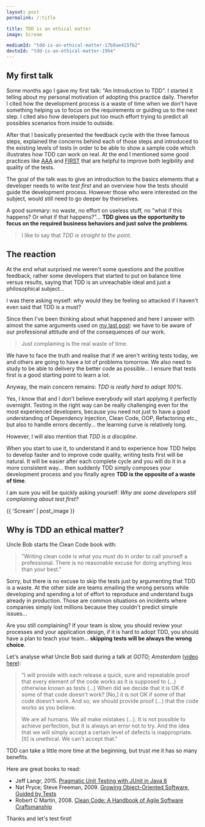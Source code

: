 ```yaml
---
layout: post
permalink: /:title

title: TDD is an ethical matter
image: Scream

mediumId: "tdd-is-an-ethical-matter-17b8ae415fb2"
devtoId: "tdd-is-an-ethical-matter-19h4"
---
```


## My first talk

Some months ago I gave my first talk: "An Introduction to TDD".  I started it
telling about my personal motivation of adopting this practice daily. Therefor I
cited how the development process is a waste of time when we don't have
something helping us to focus on the requirements or guiding us to the next
step. I cited also how developers put too much effort trying to predict all
possibles scenarios from inside to outside.

After that I basically presented the feedback cycle with the three famous steps,
explained the concerns behind each of those steps and introduced to the existing
levels of tests in order to be able to show a sample code which illustrates how
TDD can work on real. At the end I mentioned some good practices like
[AAA](http://wiki.c2.com/?ArrangeActAssert) and
[FIRST](https://pragprog.com/magazines/2012-01/unit-tests-are-first) that are
helpful to improve both legibility and quality of the tests.

The goal of the talk was to give an introduction to the basics elements that a
developer needs to write _test first_ and an overview how the tests should guide
the development process. However those who were interested on the subject, would
still need to go deeper by theirselves.

A good summary: no waste, no effort on useless stuff, no "what if this happens?
Or what if that happens?"... **TDD gives us the opportunity to focus on the
required business behaviors and just solve the problems**.

> I like to say that _TDD is straight to the point_.

## The reaction

At the end what surprised me weren't some questions and the positive feedback,
rather some developers that started to put on balance time versus results,
saying that TDD is an unreachable ideal and just a philosophical subject...

I was there asking myself: why would they be feeling so attacked if I haven't
even said that TDD is a must?

Since then I've been thinking about what happened and here I answer with almost
the same arguments used on [my last
post](/what-should-a-developer-really-catch): we have to be aware of our
professional attitude and of the consequences of our work.

>  Just complaining is the real waste of time.

We have to face the truth and realise that if we aren't writing tests today, we
and others are going to have a lot of problems tomorrow. We also need to study
to be able to delivery the better code as possible... I ensure that tests first
is a good starting point to learn a lot.

Anyway, the main concern remains: _TDD is really hard to adopt 100%_.

Yes, I know that and I don't believe everybody will start applying it perfectly
overnight. Testing in the right way can be really challenging even for the most
experienced developers, because you need not just to have a good understanding
of Dependency Injection, Clean Code, OOP, Refactoring etc., but also to handle
errors decently... the learning curve is relatively long.

However, I will also mention that _TDD is a discipline_.

When you start to use it, to understand it and to experience how TDD helps to
develop faster and to improve code quality, writing tests first will be natural.
It will be easier after each complete cycle and you will do it in a more
consistent way... then suddenly TDD simply composes your development process and
you finally agree **TDD is the opposite of a waste of time**.

I am sure you will be quickly asking yourself: _Why are some developers still
complaining about test first?_

{{ 'Scream' | post_image }}

## Why is TDD an ethical matter?

Uncle Bob starts the Clean Code book with:

> "Writing clean code is what you must do in order to call yourself a
> professional. There is no reasonable excuse for doing anything less than your
> best."

Sorry, but there is no excuse to skip the tests just by argumenting that TDD is
a waste. At the other side are teams emailing the wrong persons while developing
and spending a lot of effort to reproduce and understand bugs already in
production. Those are common situations on incidents where companies simply lost
millions because they couldn't predict simple issues...

Are you still complaining? If your team is slow, you should review your
processes and your application design, if it is hard to adopt TDD, you should
have a plan to teach your team... **skipping tests will be always the wrong
choice**.

Let's analyse what Uncle Bob said during a talk at _GOTO; Amsterdam_ ([video
here](https://www.youtube.com/watch?v=Tng6Fox8EfI&t=2500)):

> "I will provide with each release a quick, sure and repeatable proof that
> every element of the code works as it is supposed to (...) otherwise known as
> tests (...) When did we decide that it is OK if some of that code doesn't
> work? [No,] it is not OK if some of that code doesn't work. And so, we should
> provide proof (...) that the code works as you believe.
>
> We are all humans. We all make mistakes (...). It is not possible to achieve
> perfection, but it is always an error not to try. And the idea that we will
> simply accept a certain level of defects is inappropriate. [It] is unethical.
> We can't accept that."

TDD can take a little more time at the beginning, but trust me it has so many
benefits.

Here are great books to read:

* Jeff Langr, 2015. [Pragmatic Unit Testing with JUnit in Java
  8](https://www.amazon.com/Pragmatic-Unit-Testing-Java-JUnit-ebook/dp/B00VXT0ZA2)
* Nat Pryce; Steve Freeman, 2009. [Growing Object-Oriented Software, Guided by
  Tests](https://www.amazon.com/Growing-Object-Oriented-Software-Guided-Tests/dp/0321503627)
* Robert C Martin, 2008. [Clean Code: A Handbook of Agile Software
  Craftsmanship](https://www.amazon.com/Clean-Code-Handbook-Software-Craftsmanship/dp/0132350882)

Thanks and let's test first!
